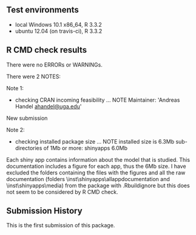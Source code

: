 ## Test environments
* local Windows 10.1 x86_64, R 3.3.2
* ubuntu 12.04 (on travis-ci), R 3.3.2

## R CMD check results
There were no ERRORs or WARNINGs.

There were 2 NOTES:

Note 1:

* checking CRAN incoming feasibility ... NOTE
Maintainer: 'Andreas Handel <ahandel@uga.edu>'

New submission



Note 2:

* checking installed package size ... NOTE
  installed size is  6.3Mb
  sub-directories of 1Mb or more:
    shinyapps   6.0Mb

Each shiny app contains information about the model that is studied. This documentation includes a figure for each app, thus the 6Mb size.
I have excluded the folders containing the files with the figures and all the raw documentation (folders \inst\shinyapps\allappdocumentation and \inst\shinyapps\media) from the package with .Rbuildignore but this does not seem to be considered by R CMD check.



## Submission History
This is the first submission of this package.
